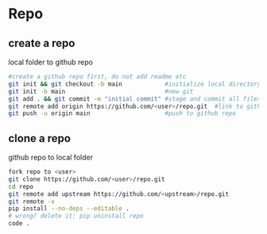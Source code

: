 # Repo

## create a repo
local folder to github repo
```sh
#create a github repo first, do not add readme etc
git init && git checkout -b main            #initialize local directory as a git repo, old git
git init -b main                            #new git
git add . && git commit -m "initial commit" #stage and commit all files in your project
git remote add origin https://github.com/<user>/repo.git  #link to github
git push -u origin main                     #push to github repo
```

## clone a repo
github repo to local folder
```sh
fork repo to <user>
git clone https://github.com/<user>/repo.git
cd repo
git remote add upstream https://github.com/<upstream>/repo.git
git remote -v
pip install --no-deps --editable .
# wrong? delete it: pip uninstall repo
code .
```
